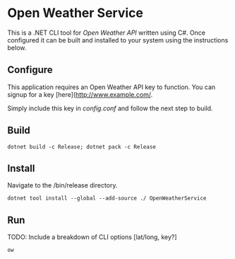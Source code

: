 # Open Weather Service

This is a .NET CLI tool for *Open Weather API* written using C#. Once configured it can be built and installed to your system using the instructions below.

## Configure

This application requires an Open Weather API key to function. You can signup for a key [here](http://www.example.com/.

Simply include this key in *config.conf* and follow the next step to build.

## Build

```dotnet build -c Release; dotnet pack -c Release```


## Install

Navigate to the /bin/release directory.

```dotnet tool install --global --add-source ./ OpenWeatherService```

## Run

TODO: Include a breakdown of CLI options [lat/long, key?]

```ow```


